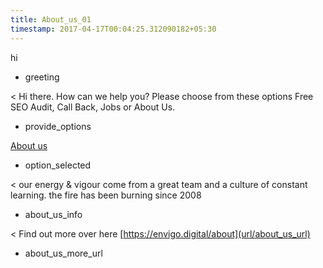 ```yaml
---
title: About_us_01
timestamp: 2017-04-17T00:04:25.312090182+05:30
---
```


hi
* greeting

< Hi there. How can we help you? Please choose from these options Free SEO Audit, Call Back, Jobs or About Us.
* provide_options

[About us](option_4)
* option_selected

< our energy & vigour come from a great team and a culture of constant learning. the fire has been burning since 2008
* about_us_info

< Find out more over here [https://envigo.digital/about](url/about_us_url)
* about_us_more_url
